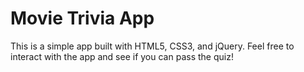 # Movie Trivia App

This is a simple app built with HTML5, CSS3, and jQuery. Feel free to interact with the app and see if you can pass the quiz!
